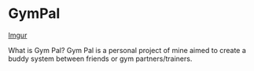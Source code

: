 # GymPal
[Imgur](https://imgur.com/U9SlXKu)

What is Gym Pal?
Gym Pal is a personal project of mine aimed to create a buddy system between friends or gym partners/trainers.

